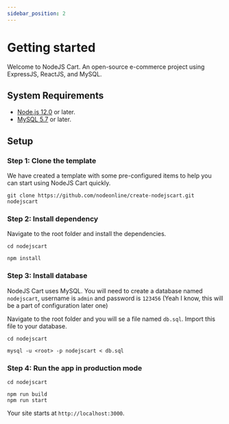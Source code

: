 ```yaml
---
sidebar_position: 2
---
```


# Getting started

Welcome to NodeJS Cart. An open-source e-commerce project using ExpressJS, ReactJS, and MySQL.

## System Requirements


- [Node.js 12.0](https://nodejs.org/en/) or later.
- [MySQL 5.7](https://www.mysql.com/) or later.

## Setup

### Step 1: Clone the template
We have created a template with some pre-configured items to help you can start using NodeJS Cart quickly.

```shell
git clone https://github.com/nodeonline/create-nodejscart.git nodejscart
```

### Step 2: Install dependency

Navigate to the root folder and install the dependencies.

```shell
cd nodejscart

npm install
```
### Step 3: Install database

NodeJS Cart uses MySQL. You will need to create a database named `nodejscart`, username is `admin` and password is `123456` (Yeah I know, this will be a part of configuration later one)

Navigate to the root folder and you will se a file named `db.sql`. Import this file to your database.

```shell
cd nodejscart

mysql -u <root> -p nodejscart < db.sql
```
### Step 4: Run the app in production mode
```shell
cd nodejscart

npm run build
npm run start
```

Your site starts at `http://localhost:3000`.